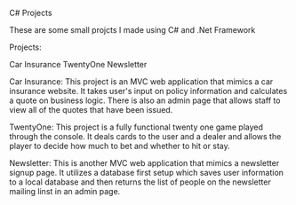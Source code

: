 C# Projects

These are some small projcts I made using C# and .Net Framework

Projects:

Car Insurance
TwentyOne
Newsletter

Car Insurance:
This project is an MVC web application that mimics a car insurance website.  It takes user's input 
on policy information and calculates a quote on business logic.  There is also an admin page that 
allows staff to view all of the quotes that have been issued.

TwentyOne:
This project is a fully functional twenty one game played through the console.  It deals cards to
the user and a dealer and allows the player to decide how much to bet and whether to hit or stay.

Newsletter:
This is another MVC web application that mimics a newsletter signup page.  It utilizes a database
first setup which saves user information to a local database and then returns the list of people
on the newsletter mailing linst in an admin page.

